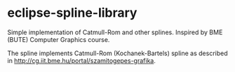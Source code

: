 # eclipse-spline-library
Simple implementation of Catmull-Rom and other splines. Inspired by BME (BUTE) Computer Graphics course.

The spline implements Catmull-Rom (Kochanek-Bartels) spline as described in http://cg.iit.bme.hu/portal/szamitogepes-grafika.
